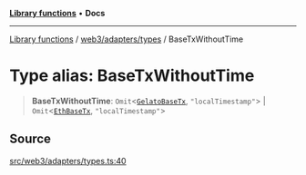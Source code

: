 [**Library functions**](../../../../README.md) • **Docs**

***

[Library functions](../../../../modules.md) / [web3/adapters/types](../README.md) / BaseTxWithoutTime

# Type alias: BaseTxWithoutTime

> **BaseTxWithoutTime**: `Omit`\<[`GelatoBaseTx`](../../GelatoAdapter/type-aliases/GelatoBaseTx.md), `"localTimestamp"`\> \| `Omit`\<[`EthBaseTx`](../../EthereumAdapter/type-aliases/EthBaseTx.md), `"localTimestamp"`\>

## Source

[src/web3/adapters/types.ts:40](https://github.com/bgd-labs/fe-shared/blob/bcb81f075c57b42adfeb5f3e6c387d13f532f431/src/web3/adapters/types.ts#L40)
